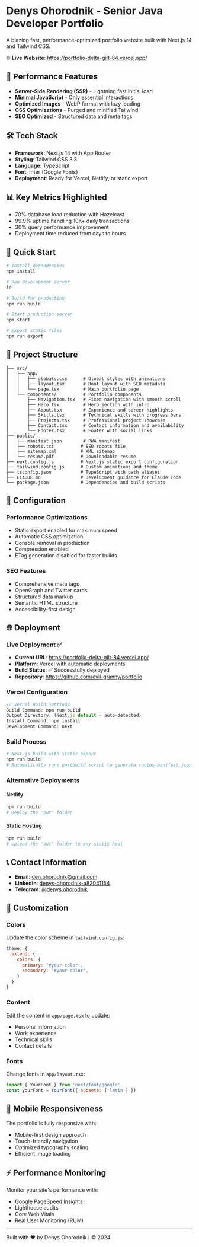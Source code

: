 # Denys Ohorodnik - Senior Java Developer Portfolio

A blazing fast, performance-optimized portfolio website built with Next.js 14 and Tailwind CSS.

🌐 **Live Website**: https://portfolio-delta-gilt-84.vercel.app/

## 🚀 Performance Features

- **Server-Side Rendering (SSR)** - Lightning fast initial load
- **Minimal JavaScript** - Only essential interactions
- **Optimized Images** - WebP format with lazy loading
- **CSS Optimizations** - Purged and minified Tailwind
- **SEO Optimized** - Structured data and meta tags

## 🛠 Tech Stack

- **Framework**: Next.js 14 with App Router
- **Styling**: Tailwind CSS 3.3
- **Language**: TypeScript
- **Font**: Inter (Google Fonts)
- **Deployment**: Ready for Vercel, Netlify, or static export

## 📊 Key Metrics Highlighted

- 70% database load reduction with Hazelcast
- 99.9% uptime handling 10K+ daily transactions
- 30% query performance improvement
- Deployment time reduced from days to hours

## 🚀 Quick Start

```bash
# Install dependencies
npm install

# Run development server
le

# Build for production
npm run build

# Start production server
npm start

# Export static files
npm run export
```

## 📁 Project Structure

```
├── src/
│   ├── app/
│   │   ├── globals.css      # Global styles with animations
│   │   ├── layout.tsx       # Root layout with SEO metadata
│   │   └── page.tsx         # Main portfolio page
│   └── components/          # Portfolio components
│       ├── Navigation.tsx   # Fixed navigation with smooth scroll
│       ├── Hero.tsx         # Hero section with intro
│       ├── About.tsx        # Experience and career highlights
│       ├── Skills.tsx       # Technical skills with progress bars
│       ├── Projects.tsx     # Professional project showcase
│       ├── Contact.tsx      # Contact information and availability
│       └── Footer.tsx       # Footer with social links
├── public/
│   ├── manifest.json        # PWA manifest
│   ├── robots.txt          # SEO robots file
│   ├── sitemap.xml         # XML sitemap
│   └── resume.pdf          # Downloadable resume
├── next.config.js          # Next.js static export configuration
├── tailwind.config.js      # Custom animations and theme
├── tsconfig.json           # TypeScript with path aliases
├── CLAUDE.md               # Development guidance for Claude Code
└── package.json            # Dependencies and build scripts
```

## 🔧 Configuration

### Performance Optimizations
- Static export enabled for maximum speed
- Automatic CSS optimization
- Console removal in production
- Compression enabled
- ETag generation disabled for faster builds

### SEO Features
- Comprehensive meta tags
- OpenGraph and Twitter cards
- Structured data markup
- Semantic HTML structure
- Accessibility-first design

## 🌐 Deployment

### Live Deployment ✅
- **Current URL**: https://portfolio-delta-gilt-84.vercel.app/
- **Platform**: Vercel with automatic deployments
- **Build Status**: ✅ Successfully deployed
- **Repository**: https://github.com/evil-granny/portfolio

### Vercel Configuration
```javascript
// Vercel Build Settings
Build Command: npm run build
Output Directory: (Next.js default - auto-detected)
Install Command: npm install
Development Command: next
```

### Build Process
```bash
# Next.js build with static export
npm run build
# Automatically runs postbuild script to generate routes-manifest.json
```

### Alternative Deployments

#### Netlify
```bash
npm run build
# Deploy the 'out' folder
```

#### Static Hosting
```bash
npm run build
# Upload the 'out' folder to any static host
```

## 📞 Contact Information

- **Email**: den.ohorodnik@gmail.com
- **LinkedIn**: [denys-ohorodnik-a82041154](https://linkedin.com/in/denys-ohorodnik-a82041154)
- **Telegram**: [@denys.ohorodnik](https://t.me/denys.ohorodnik)

## 🎨 Customization

### Colors
Update the color scheme in `tailwind.config.js`:
```javascript
theme: {
  extend: {
    colors: {
      primary: '#your-color',
      secondary: '#your-color',
    }
  }
}
```

### Content
Edit the content in `app/page.tsx` to update:
- Personal information
- Work experience
- Technical skills
- Contact details

### Fonts
Change fonts in `app/layout.tsx`:
```javascript
import { YourFont } from 'next/font/google'
const yourFont = YourFont({ subsets: ['latin'] })
```

## 📱 Mobile Responsiveness

The portfolio is fully responsive with:
- Mobile-first design approach
- Touch-friendly navigation
- Optimized typography scaling
- Efficient image loading

## ⚡ Performance Monitoring

Monitor your site's performance with:
- Google PageSpeed Insights
- Lighthouse audits
- Core Web Vitals
- Real User Monitoring (RUM)

---

Built with ❤️ by Denys Ohorodnik | © 2024

